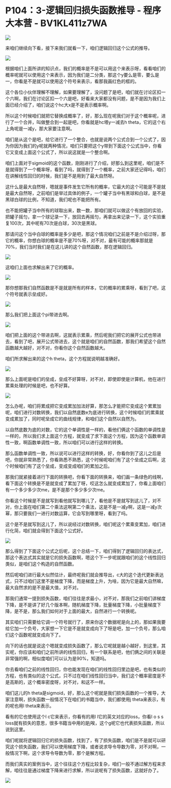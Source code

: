 # P104：3-逻辑回归损失函数推导 - 程序大本营 - BV1KL411z7WA

![](img/ff623646b48ec569be40c320c4764183_0.png)

来咱们继续向下看，接下来我们就看一下，咱们逻辑回归这个公式的推导。

![](img/ff623646b48ec569be40c320c4764183_2.png)

根据咱们上面所讲的知识点，我们的概率是不是可以用这个来表示呀，看看咱们的概率呢就可以使用这个来表示，因为我们是二分类，那这个y要么是零，要么是一，你看是不是就可以使用这个符号来表示，看那我画红色的框的。

这个各位小伙伴理解不理解，如果要理解了，没问题了是吧，咱们就在讨论区扣一个六啊，我们在讨论区扣一个六是吧，好看来大家都没有问题，是不是因为我们上面已经介绍了，咱们说这个hc大x是不是表示概率啊。

所以这个时候咱们就把它替换成概率了，好，那么现在呢我们对于这个概率呢，进行了一个合并，叫做整合到一起是吧，你看就是hc塔y一减去h theta，它的这个右上角呢是一减y，那大家要注意啊。

咱们是从这个是吧，给它进行了一个整合，也就是说两个公式合到一个公式了，因为你因为我们的y呢就两种情况，咱们只要把这个y带到下面这个公式当中，你看它又变成上面这个公式了，所以说这就是一个整合啊。

咱们上面对于sigmoid的这个函数，刚刚进行了介绍，好那么到这里呢，咱们是不是就得到了一个概率呀，看到了吗，就得到了一个概率，之前大家还记得吗，咱们在讲解线性回归的时候，我们是不是用到了最大自然呀。

这什么是最大自然呀，嗯就是事件发生它所有的概率，它最大的这个可能是不是就是最大自然呀，之前咱们是举过具体的例子，一个罐子当中有黑球和白球，是不是黑球白球的比例，不知道，我们呢也不能把所有。

也不能把罐子当中所有的球取出来，数一数，那咱们就可以做这个有放回的实验，把罐子摇匀，拿一个球记录一下，放回去再摇匀，再拿出来记录一下，这个实验重复100次，其中呢有70次是白球，30次是黑球。

那请问这个当中白球的概率是多少是吧，那这个情况咱们之前是不是介绍过呀，那它的概率，你想白球的概率是不是70%呀，对不对，最有可能的概率那就是70%，我们当时我们是在这儿讲的这个自然函数，那在逻辑回归。



![](img/ff623646b48ec569be40c320c4764183_4.png)

这咱们上面也求解出来了它的概率。

![](img/ff623646b48ec569be40c320c4764183_6.png)

那你想那我们自然函数是不是就是所有的样本，它的概率的累乘呀，看到了吧，这个符号就表示垒成好。

![](img/ff623646b48ec569be40c320c4764183_8.png)

那么我们把上面这个pi带进去啊。

![](img/ff623646b48ec569be40c320c4764183_10.png)

咱们把上面的这个带进去啊，这就表示累乘，然后呢我们把它的展开公式也带进去，看到了吧，展开公式带进去，这个就是咱们的自然函数，那我们希望这个自然函数越大越好，对不对，你看你这个自然函数越大。

咱们所求解出来的这个h theta，这个方程就说明越准确好。

![](img/ff623646b48ec569be40c320c4764183_12.png)

那么上面呢是咱们的垒成，垒成不好算呀，对不对，即使即使是计算机，他在进行累乘处理的时候是吧，也不好算。



![](img/ff623646b48ec569be40c320c4764183_14.png)

怎么办呢，咱们将累成把它变成累加加法好算，那怎么才能把它变成这个累累加呢，咱们进行对数转换，我们以自然底数e为底进行转换，这个时候咱们的累乘就变成累加了，同时呢垒成它的曲线规律，和咱们这个自然以自然为。

以自然底数为底的对数，它的这个单调性是一样的，看他们俩这个函数的单调性是一样的，所以我们求上面这个方程，就变成了求下面这个方程，因为这个函数单调性一致，啊函数单调性一致，所以咱们可以进行这样的转换。

那么函数单调性一致，所以说可以进行这样的转换，好，你看你到了这儿之后是吧，你就非常熟悉了，你看熟悉不熟悉，这个时候呢咱们有了这个垒成之后啊，这个时候咱们有了这个垒成，变成变成咱们的累加之后。

那我们就紧接着进行下面的转换吧，你看下面的转换来，咱们画一条绿色的线啊，看下面这个转换是不是就变成了累加了呀，哎这怎么就变成累加了，你看上面咱们有一个多少多少次me，是不是那个多少多少次me。

你看这个时候是不是就写到看他就写到哪儿了，看他是不是就写到这儿了，对不对，你上面在咱们第二个乘法这啊第二个乘法，这是不是一减y啊，这是一减y次幂，那只要我们一进行对数运算，它会写到哪里呀，看到了吗。

这个是不是就写到这儿了，所以说经过对数转换，咱们呢这个累乘变累加，咱们进行化简，咱们就会得到下面这个公式好。



![](img/ff623646b48ec569be40c320c4764183_16.png)

那么得到了下面这个公式之后呢，这个总结一下，咱们得到了逻辑回归的表达式，那这个表达式其实就是它的损失函数啊，嗯这个下一步呢就跟咱们的这个线性回归类似，是咱们这个构造的自然函数。

然后呢咱们进行最大似然估计，最终呢我们就会推导出，c大的这个迭代更新表达式，只不过咱们这里不是梯度下降，而是梯度上升，为啥，因为它是最大自然嘛，最大自然求的是不是最大值，对不对。

那我们通常一提到损失函数，咱们往往是求最小，对不对，那我们之前咱们讲梯度下降，是不是讲了好几个版本啊，随机梯度下降，批量梯度下降，小批量梯度下降，是不是，那么我们如何对于上面的最大，自然进行一个转换呢。

其实咱们只需要给它调一个符号就行了，原来你这个数据呢是向上的，那如果我要给它加一个负号，大家想一下它是不是就变成向下了呀是吧，加一个负号，那么咱们这个函数呢就变成向下了。

向下的话也就是说这个嗯就变成损失函数了，那么它呢就是越小越好，到这里，其实呢，你应该和咱们之前所讲的线性回归，有一个联系是吧，他们俩之间的关联是非常强的啊，相似度咱们可以认为是90%，知道吗。

你去看咱们之前的线性回归，你也能发现在咱们的线性回归里边是吧，也有类似的方程，也有类似的这个公式，只不过在咱们线性回归当中，我们这个概率密度是不是高斯的，这个概率密度呀，对不对，和这不一样。

咱们这儿的h theta是sigmoid，好，那么这个呢就是我们损失函数的一个推导，大家注意啊，损失函数一般情况下在咱们的书籍当中，我们都使用j theta来表示，有的呢也用l theta来表示。

看有的它也使用这个l c它来表示，你看有的用l l它的英文对应的loss，你看l o s s loss就有损失的意思，很多书籍当中用的是j唉，这个g呢它也代表损失函数，所以说到这里。

咱们呢就将逻辑回归它的损失函数，找到了，有了损失函数，咱们是不是就可以研究这个损失函数，我们可以使用梯度下降，或者说求导令导数为零，对不对啊，一般情况下啊，这个求导令导数为零，那个是解方程。

而我们真实的案例当中，这个往往这个方程比较复杂，咱们一般不通过解方程来求解，咱往往是通过梯度下降来进行求解，所以说呢有了损失函数，这就好办了。



![](img/ff623646b48ec569be40c320c4764183_18.png)